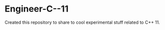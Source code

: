 Engineer-C--11
==============

Created this repository to share to cool experimental stuff related to C++ 11. 
